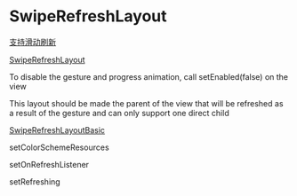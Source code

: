 # SwipeRefreshLayout

[支持滑动刷新](https://developer.android.com/training/swipe)

[SwipeRefreshLayout](https://developer.android.com/reference/androidx/swiperefreshlayout/widget/SwipeRefreshLayout)

To disable the gesture and progress animation, call setEnabled(false) on the view

This layout should be made the parent of the view that will be refreshed as a result of the gesture and can only support one direct child

[SwipeRefreshLayoutBasic](https://github.com/android/views-widgets-samples/tree/master/SwipeRefreshLayoutBasic)

setColorSchemeResources

setOnRefreshListener

setRefreshing

